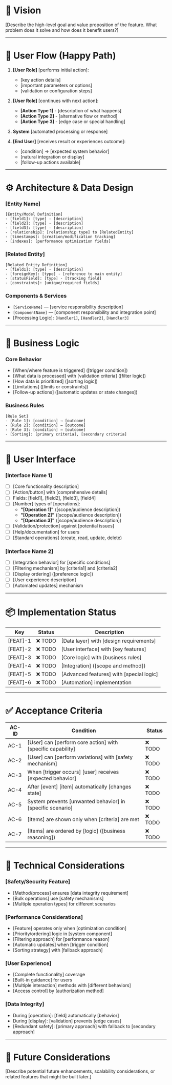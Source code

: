 # 🧠 Vision

[Describe the high-level goal and value proposition of the feature. What problem does it solve and how does it benefit users?]

---

# 🧭 User Flow (Happy Path)

1. **[User Role]** [performs initial action]:

   - [key action details]
   - [important parameters or options]
   - [validation or configuration steps]

2. **[User Role]** [continues with next action]:

   - **[Action Type 1]** - [description of what happens]
   - **[Action Type 2]** - [alternative flow or method]
   - **[Action Type 3]** - [edge case or special handling]

3. **System** [automated processing or response]

4. **[End User]** [receives result or experiences outcome]:

   - [condition] → [expected system behavior]
   - [natural integration or display]
   - [follow-up actions available]

---

# ⚙️ Architecture & Data Design

### [Entity Name]

```
[Entity/Model Definition]
- [field1]: [type] - [description]
- [field2]: [type] - [description]
- [field3]: [type] - [description]
- [relationship]: [relationship type] to [RelatedEntity]
- [timestamps]: [creation/modification tracking]
- [indexes]: [performance optimization fields]
```

### [Related Entity]

```
[Related Entity Definition]
- [field1]: [type] - [description]
- [foreignKey]: [type] - [reference to main entity]
- [statusField]: [type] - [tracking field]
- [constraints]: [unique/required fields]
```

### Components & Services

- `[ServiceName]` — [service responsibility description]
- `[ComponentName]` — [component responsibility and integration point]
- [Processing Logic]: `[Handler1]`, `[Handler2]`, `[Handler3]`

---

# 🎯 Business Logic

### Core Behavior

- [When/where feature is triggered] ([trigger condition])
- [What data is processed] with [validation criteria] ([filter logic])
- [How data is prioritized] ([sorting logic])
- [Limitations] ([limits or constraints])
- [Follow-up actions] ([automatic updates or state changes])

### Business Rules

```
[Rule Set]
- [Rule 1]: [condition] → [outcome]
- [Rule 2]: [condition] → [outcome]
- [Rule 3]: [condition] → [outcome]
- [Sorting]: [primary criteria], [secondary criteria]
```

---

# 🧱 User Interface

### [Interface Name 1]

- [ ] [Core functionality description]
- [ ] [Action/button] with [comprehensive details]
- [ ] Fields: [field1], [field2], [field3], [field4]
- [ ] [Number] types of [operations]:
  - **"[Operation 1]"** ([scope/audience description])
  - **"[Operation 2]"** ([scope/audience description])
  - **"[Operation 3]"** ([scope/audience description])
- [ ] [Validation/protection] against [potential issues]
- [ ] [Help/documentation] for users
- [ ] [Standard operations] (create, read, update, delete)

### [Interface Name 2]

- [ ] [Integration behavior] for [specific conditions]
- [ ] [Filtering mechanism] by [criteria1] and [criteria2]
- [ ] [Display ordering] ([preference logic])
- [ ] [User experience description]
- [ ] [Automated updates] mechanism

---

# 📦 Implementation Status

| Key      | Status  | Description                              |
| -------- | ------- | ---------------------------------------- |
| [FEAT]-1 | ❌ TODO | [Data layer] with [design requirements]  |
| [FEAT]-2 | ❌ TODO | [User interface] with [key features]     |
| [FEAT]-3 | ❌ TODO | [Core logic] with [business rules]       |
| [FEAT]-4 | ❌ TODO | [Integration] ([scope and method])       |
| [FEAT]-5 | ❌ TODO | [Advanced features] with [special logic] |
| [FEAT]-6 | ❌ TODO | [Automation] implementation              |

---

# ✅ Acceptance Criteria

| AC-ID | Condition                                                   | Status  |
| ----- | ----------------------------------------------------------- | ------- |
| AC-1  | [User] can [perform core action] with [specific capability] | ❌ TODO |
| AC-2  | [User] can [perform variations] with [safety mechanism]     | ❌ TODO |
| AC-3  | When [trigger occurs] [user] receives [expected behavior]   | ❌ TODO |
| AC-4  | After [event] [item] automatically [changes state]          | ❌ TODO |
| AC-5  | System prevents [unwanted behavior] in [specific scenario]  | ❌ TODO |
| AC-6  | [Items] are shown only when [criteria] are met              | ❌ TODO |
| AC-7  | [Items] are ordered by [logic] ([business reasoning])       | ❌ TODO |

---

# 🔧 Technical Considerations

### [Safety/Security Feature]

- [Method/process] ensures [data integrity requirement]
- [Bulk operations] use [safety mechanisms]
- [Multiple operation types] for different scenarios

### [Performance Considerations]

- [Feature] operates only when [optimization condition]
- [Priority/ordering] logic in [system component]
- [Filtering approach] for [performance reason]
- [Automatic updates] when [trigger condition]
- [Sorting strategy] with [fallback approach]

### [User Experience]

- [Complete functionality] coverage
- [Built-in guidance] for users
- [Multiple interaction] methods with [different behaviors]
- [Access control] by [authorization method]

### [Data Integrity]

- During [operation]: [field] automatically [behavior]
- During [display]: [validation] prevents [edge cases]
- [Redundant safety]: [primary approach] with fallback to [secondary approach]

---

# 🔄 Future Considerations

[Describe potential future enhancements, scalability considerations, or related features that might be built later.]
